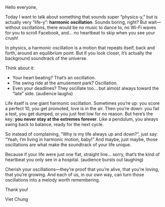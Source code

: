 
Hello everyone,

Today I want to talk about something that sounds super “physics-y,” but is actually very “life-y”: **harmonic oscillation**. Sounds boring, right? But wait—without oscillations, there would be no music to dance to, no Wi-Fi waves for you to scroll Facebook, and… no heartbeat to skip when you see your crush!

In physics, a harmonic oscillation is a motion that repeats itself, back and forth, around an equilibrium point. But if you look closer, it’s actually the background soundtrack of the universe.

Think about it:

* Your heart beating? That’s an oscillation.
* The swing ride at the amusement park? Oscillation.
* Even your deadlines? They oscillate too… but almost always toward the “late” side. (audience laughs)

Life itself is one giant harmonic oscillation. Sometimes you’re up: you score a perfect 10, you get promoted, love is in the air. Then you’re down: you fail a test, you get dumped, or you just feel low for no reason. But here’s the key: **you never stay at the extremes forever**. Like a pendulum, you always swing back to balance, ready for the next cycle.

So instead of complaining, “Why is my life always up and down?”, just say: “Yeah, I’m living in harmonic motion, baby!” And maybe, just maybe, those oscillations are what make the soundtrack of your life unique.

Because if your life were just one flat, straight line… sorry, that’s the kind of heartbeat you only see in a hospital. (audience bursts out laughing)

Cherish your oscillations—they’re proof that you’re alive, that you’re loving, that you’re growing. And each of us, in our own way, can turn those oscillations into a melody worth remembering.

Thank you!

Viet Chung